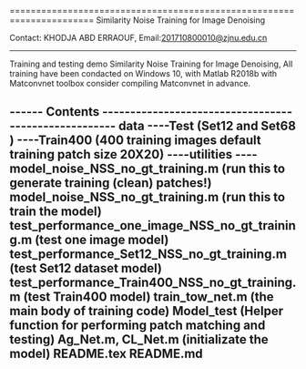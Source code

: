
======================================================================
Similarity Noise Training for Image Denoising

Contact: KHODJA ABD ERRAOUF, Email:201710800010@zjnu.edu.cn

----------------------------------------------------------------------
Training and testing demo Similarity Noise Training for Image Denoising, 
All training have been condacted on Windows 10, with Matlab R2018b with
Matconvnet toolbox consider compiling Matconvnet in advance.


------ Contents -----------------------------------------------------
data
----Test (Set12 and Set68 )
----Train400 (400 training images default training patch size 20X20)
----utilities 
----model_noise_NSS_no_gt_training.m             (run this to generate training (clean) patches!)
model_noise_NSS_no_gt_training.m                 (run this to train the model) 
test_performance_one_image_NSS_no_gt_training.m  (test  one image model)
test_performance_Set12_NSS_no_gt_training.m      (test Set12 dataset model)
test_performance_Train400_NSS_no_gt_training.m   (test  Train400 model)
train_tow_net.m       (the main body of training code)
Model_test            (Helper function for performing patch matching and testing)
Ag_Net.m, CL_Net.m    (initializate the model)
README.tex
README.md
----------------------------------------------------------------------
